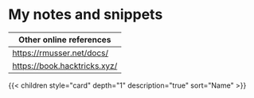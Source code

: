 # My notes and snippets

| Other online references                        |
| ---------------------------------------------- |
| https://rmusser.net/docs/ |
| https://book.hacktricks.xyz/                   |

{{< children style="card" depth="1" description="true" sort="Name" >}}
